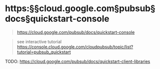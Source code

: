 # https:§§cloud.google.com§pubsub§docs§quickstart-console
> https://cloud.google.com/pubsub/docs/quickstart-console

> see interactive tutorial https://console.cloud.google.com/cloudpubsub/topic/list?tutorial=pubsub_quickstart

TODO:
https://cloud.google.com/pubsub/docs/quickstart-client-libraries
